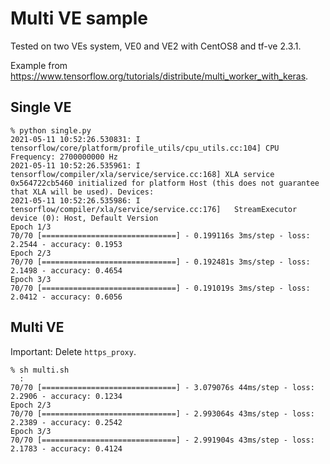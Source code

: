 # Multi VE sample

Tested on two VEs system, VE0 and VE2 with CentOS8 and tf-ve 2.3.1.

Example from <https://www.tensorflow.org/tutorials/distribute/multi_worker_with_keras>.

## Single VE

```
% python single.py
2021-05-11 10:52:26.530831: I tensorflow/core/platform/profile_utils/cpu_utils.cc:104] CPU Frequency: 2700000000 Hz
2021-05-11 10:52:26.535961: I tensorflow/compiler/xla/service/service.cc:168] XLA service 0x564722cb5460 initialized for platform Host (this does not guarantee that XLA will be used). Devices:
2021-05-11 10:52:26.535986: I tensorflow/compiler/xla/service/service.cc:176]   StreamExecutor device (0): Host, Default Version
Epoch 1/3
70/70 [==============================] - 0.199116s 3ms/step - loss: 2.2544 - accuracy: 0.1953
Epoch 2/3
70/70 [==============================] - 0.192481s 3ms/step - loss: 2.1498 - accuracy: 0.4654
Epoch 3/3
70/70 [==============================] - 0.191019s 3ms/step - loss: 2.0412 - accuracy: 0.6056
```

## Multi VE

Important: Delete `https_proxy`.

```
% sh multi.sh
  :
70/70 [==============================] - 3.079076s 44ms/step - loss: 2.2906 - accuracy: 0.1234
Epoch 2/3
70/70 [==============================] - 2.993064s 43ms/step - loss: 2.2389 - accuracy: 0.2542
Epoch 3/3
70/70 [==============================] - 2.991904s 43ms/step - loss: 2.1783 - accuracy: 0.4124
```
